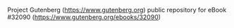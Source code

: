 Project Gutenberg (https://www.gutenberg.org) public repository for eBook #32090 (https://www.gutenberg.org/ebooks/32090)
